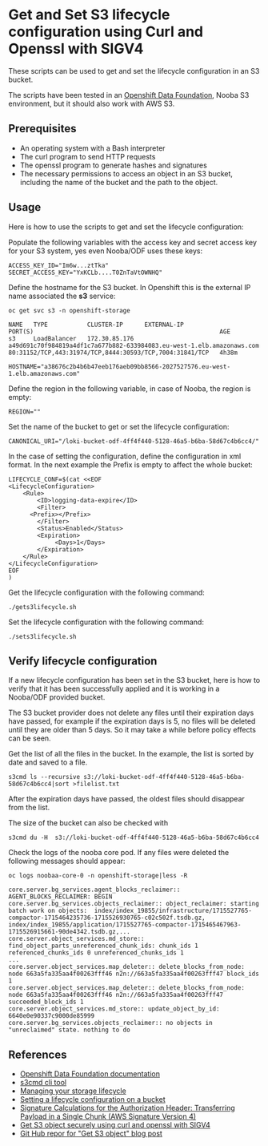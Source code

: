 # Get and Set S3 lifecycle configuration using Curl and Openssl with SIGV4

These scripts can be used to get and set the lifecycle configuration in an S3 bucket.

The scripts have been tested in an [Openshift Data Foundation](https://access.redhat.com/documentation/en-us/red_hat_openshift_data_foundation/4.14), Nooba S3 environment, but it should also work with AWS S3.

## Prerequisites

- An operating system with a Bash interpreter
- The curl program to send HTTP requests
- The openssl program to generate hashes and signatures
- The necessary permissions to access an object in an S3 bucket, including the name of the bucket and the path to the object.


## Usage

Here is how to use the scripts to get and set the lifecycle configuration:

Populate the following variables with the access key and secret access key for your S3 system, yes even Nooba/ODF uses these keys:

```
ACCESS_KEY_ID="Im6w...ztTka"
SECRET_ACCESS_KEY="YxKCLb....T0ZnTaVtOWNHQ"
```

Define the hostname for the S3 bucket.  In Openshift this is the external IP name associated the **s3** service:
```
oc get svc s3 -n openshift-storage

NAME   TYPE           CLUSTER-IP      EXTERNAL-IP                                                              PORT(S)                                                    AGE
s3     LoadBalancer   172.30.85.176   a49d691c70f984819a4df1c7a677b882-633984083.eu-west-1.elb.amazonaws.com   80:31152/TCP,443:31974/TCP,8444:30593/TCP,7004:31841/TCP   4h38m

HOSTNAME="a38676c2b4b6b47eeb176aeb09bb8566-2027527576.eu-west-1.elb.amazonaws.com"
```

Define the region in the following variable, in case of Nooba, the region is empty:
```
REGION=""
```
Set the name of the bucket to get or set the lifecycle configuration:
```
CANONICAL_URI="/loki-bucket-odf-4ff4f440-5128-46a5-b6ba-58d67c4b6cc4/"
```
In the case of setting the configuration, define the configuration in xml format. In the next example the Prefix is empty to affect the whole bucket:

```
LIFECYCLE_CONF=$(cat <<EOF
<LifecycleConfiguration>
    <Rule>
        <ID>logging-data-expire</ID>
        <Filter>
	  <Prefix></Prefix>
        </Filter>
        <Status>Enabled</Status>
        <Expiration>
             <Days>1</Days>
        </Expiration>
    </Rule>
</LifecycleConfiguration>
EOF
)
```
Get the lifecycle configuration with the following command:

```
./gets3lifecycle.sh
````

Set the lifecycle configuration with the following command:
````
./sets3lifecycle.sh
````

## Verify lifecycle configuration

If a new lifecycle configuration has been set in the S3 bucket, here is how to verify that it has been successfully applied and it is working in a Nooba/ODF provided bucket.

The S3 bucket provider does not delete any files until their expiration days have passed, for example if the expiration days is 5, no files will be deleted until they are older than 5 days.  So it may take a while before policy effects can be seen.

Get the list of all the files in the bucket.  In the example, the list is sorted by date and saved to a file.
```
s3cmd ls --recursive s3://loki-bucket-odf-4ff4f440-5128-46a5-b6ba-58d67c4b6cc4|sort >filelist.txt
```

After the expiration days have passed, the oldest files should disappear from the list.

The size of the bucket can also be checked with
```
s3cmd du -H  s3://loki-bucket-odf-4ff4f440-5128-46a5-b6ba-58d67c4b6cc4
```

Check the logs of the nooba core pod. If any files were deleted the following messages should appear:
```
oc logs noobaa-core-0 -n openshift-storage|less -R

core.server.bg_services.agent_blocks_reclaimer:: AGENT_BLOCKS_RECLAIMER: BEGIN
core.server.bg_services.objects_reclaimer:: object_reclaimer: starting batch work on objects:  index/index_19855/infrastructure/1715527765-compactor-1715464235736-1715526930765-c02c502f.tsdb.gz, index/index_19855/application/1715527765-compactor-1715465467963-1715526915661-90de4342.tsdb.gz,...
core.server.object_services.md_store:: find_object_parts_unreferenced_chunk_ids: chunk_ids 1 referenced_chunks_ids 0 unreferenced_chunks_ids 1
...
core.server.object_services.map_deleter:: delete_blocks_from_node: node 663a5fa335aa4f00263fff46 n2n://663a5fa335aa4f00263fff47 block_ids 1
core.server.object_services.map_deleter:: delete_blocks_from_node: node 663a5fa335aa4f00263fff46 n2n://663a5fa335aa4f00263fff47 succeeded_block_ids 1
core.server.object_services.md_store:: update_object_by_id: 6640e0e90337c9000de85999
core.server.bg_services.objects_reclaimer:: no objects in "unreclaimed" state. nothing to do
```

## References
* [Openshift Data Foundation documentation](https://access.redhat.com/documentation/en-us/red_hat_openshift_data_foundation/4.14)
* [s3cmd cli tool](https://github.com/s3tools)
* [Managing your storage lifecycle](https://docs.aws.amazon.com/AmazonS3/latest/userguide/object-lifecycle-mgmt.html)
* [Setting a lifecycle configuration on a bucket](https://docs.aws.amazon.com/AmazonS3/latest/userguide/how-to-set-lifecycle-configuration-intro.html)
* [Signature Calculations for the Authorization Header: Transferring Payload in a Single Chunk (AWS Signature Version 4)](https://docs.aws.amazon.com/AmazonS3/latest/API/sig-v4-header-based-auth.html)
* [Get S3 object securely using curl and openssl with SIGV4](https://blog.revolve.team/2023/01/19/s3-object-securely-curl-openssl-sigv4/)
* [Git Hub repor for "Get S3 object" blog post](https://github.com/ReyanL/get-object-s3)
